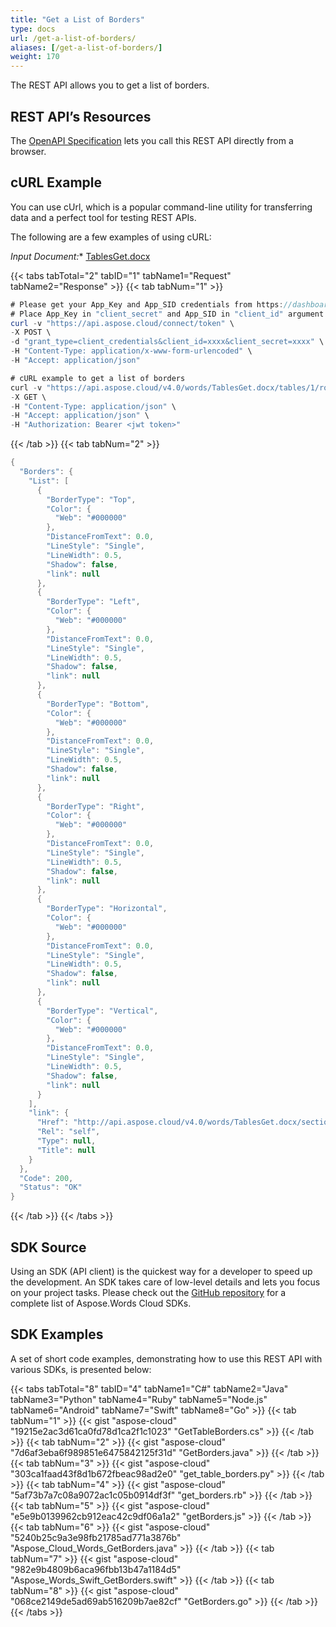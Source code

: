 ```yaml
---
title: "Get a List of Borders"
type: docs
url: /get-a-list-of-borders/
aliases: [/get-a-list-of-borders/]
weight: 170
---
```


The REST API allows you to get a list of borders. 

## REST API’s Resources

The [OpenAPI Specification](https://apireference.aspose.cloud/words/#/Borders/GetBorders) lets you call this REST API directly from a browser.

## cURL Example

You can use cUrl, which is a popular command-line utility for transferring data and a perfect tool for testing REST APIs.

The following are a few examples of using cURL:

*Input Document:** [TablesGet.docx](attachments/885355/1180119.docx)

{{< tabs tabTotal="2" tabID="1" tabName1="Request" tabName2="Response" >}}
{{< tab tabNum="1" >}}

```JAVA
# Please get your App_Key and App_SID credentials from https://dashboard.aspose.cloud/#/apps.
# Place App_Key in "client_secret" and App_SID in "client_id" argument.
curl -v "https://api.aspose.cloud/connect/token" \
-X POST \
-d "grant_type=client_credentials&client_id=xxxx&client_secret=xxxx" \
-H "Content-Type: application/x-www-form-urlencoded" \
-H "Accept: application/json"

# cURL example to get a list of borders
curl -v "https://api.aspose.cloud/v4.0/words/TablesGet.docx/tables/1/rows/0/borders" \
-X GET \
-H "Content-Type: application/json" \
-H "Accept: application/json" \
-H "Authorization: Bearer <jwt token>"
```

{{< /tab >}}
{{< tab tabNum="2" >}}

```JAVA
{
  "Borders": {
    "List": [
      {
        "BorderType": "Top",
        "Color": {
          "Web": "#000000"
        },
        "DistanceFromText": 0.0,
        "LineStyle": "Single",
        "LineWidth": 0.5,
        "Shadow": false,
        "link": null
      },
      {
        "BorderType": "Left",
        "Color": {
          "Web": "#000000"
        },
        "DistanceFromText": 0.0,
        "LineStyle": "Single",
        "LineWidth": 0.5,
        "Shadow": false,
        "link": null
      },
      {
        "BorderType": "Bottom",
        "Color": {
          "Web": "#000000"
        },
        "DistanceFromText": 0.0,
        "LineStyle": "Single",
        "LineWidth": 0.5,
        "Shadow": false,
        "link": null
      },
      {
        "BorderType": "Right",
        "Color": {
          "Web": "#000000"
        },
        "DistanceFromText": 0.0,
        "LineStyle": "Single",
        "LineWidth": 0.5,
        "Shadow": false,
        "link": null
      },
      {
        "BorderType": "Horizontal",
        "Color": {
          "Web": "#000000"
        },
        "DistanceFromText": 0.0,
        "LineStyle": "Single",
        "LineWidth": 0.5,
        "Shadow": false,
        "link": null
      },
      {
        "BorderType": "Vertical",
        "Color": {
          "Web": "#000000"
        },
        "DistanceFromText": 0.0,
        "LineStyle": "Single",
        "LineWidth": 0.5,
        "Shadow": false,
        "link": null
      }
    ],
    "link": {
      "Href": "http://api.aspose.cloud/v4.0/words/TablesGet.docx/sections/0/tables/1/rows/0/borders",
      "Rel": "self",
      "Type": null,
      "Title": null
    }
  },
  "Code": 200,
  "Status": "OK"
}
```

{{< /tab >}}
{{< /tabs >}}
## SDK Source

Using an SDK (API client) is the quickest way for a developer to speed up the development. An SDK takes care of low-level details and lets you focus on your project tasks. Please check out the [GitHub repository](https://github.com/aspose-words-cloud) for a complete list of Aspose.Words Cloud SDKs.

## SDK Examples

A set of short code examples, demonstrating how to use this REST API with various SDKs, is presented below:

{{< tabs tabTotal="8" tabID="4" tabName1="C#" tabName2="Java" tabName3="Python" tabName4="Ruby" tabName5="Node.js" tabName6="Android" tabName7="Swift" tabName8="Go" >}}
{{< tab tabNum="1" >}}
{{< gist "aspose-cloud" "19215e2ac3d61ca0fd78d1ca2f1c1023" "GetTableBorders.cs" >}}
{{< /tab >}}
{{< tab tabNum="2" >}}
{{< gist "aspose-cloud" "7d6af3eba6f989851e6475842125f31d" "GetBorders.java" >}}
{{< /tab >}}
{{< tab tabNum="3" >}}
{{< gist "aspose-cloud" "303ca1faad43f8d1b672fbeac98ad2e0" "get_table_borders.py" >}}
{{< /tab >}}
{{< tab tabNum="4" >}}
{{< gist "aspose-cloud" "5af73b7a7c08a9072ac1c05b0914df3f" "get_borders.rb" >}}
{{< /tab >}}
{{< tab tabNum="5" >}}
{{< gist "aspose-cloud" "e5e9b0139962cb912eac42c9df06a1a2" "getBorders.js" >}}
{{< /tab >}}
{{< tab tabNum="6" >}}
{{< gist "aspose-cloud" "5240b25c9a3e98fb21785ad771a3876b" "Aspose_Cloud_Words_GetBorders.java" >}}
{{< /tab >}}
{{< tab tabNum="7" >}}
{{< gist "aspose-cloud" "982e9b4809b6aca96fbb13b47a1184d5" "Aspose_Words_Swift_GetBorders.swift" >}}
{{< /tab >}}
{{< tab tabNum="8" >}}
{{< gist "aspose-cloud" "068ce2149de5ad69ab516209b7ae82cf" "GetBorders.go" >}}
{{< /tab >}}
{{< /tabs >}}
